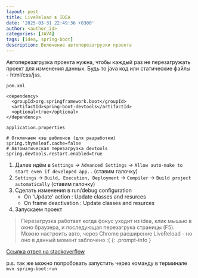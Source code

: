 ```yaml
---
layout: post
title: LiveReload в IDEA
date: '2025-03-31 22:49:36 +0300'
author: <author_id>
categories: [JAVA]
tags: [idea, spring-boot]
description: Включение автоперезагрузки проекта
---
```


Автоперезагрузка проекта нужна, чтобы каждый раз не перезагружать проект для изменения данных. Будь то java код или статические файлы - html/css/jss.

`pom.xml` 
```
<dependency>
  <groupId>org.springframework.boot</groupId>
  <artifactId>spring-boot-devtools</artifactId>
  <optional>true</optional>
</dependency>
```

`application.properties` 
```
# Отключаем кэш шаблонов (для разработки)
spring.thymeleaf.cache=false
# Автоматическая перезагрузка devtools
spring.devtools.restart.enabled=true
```

1. Далее идём в `Settings` -> `Advanced Settings` -> `Allow auto-make to start even if developed app..` (ставим галочку)
2. `Settings` -> `Build, Execution, Deployment` -> `Compiler` -> `Build project automatically` (ставим галочку)
3. Сделать изменения в run/debug configuration
   - On 'Update' action : Update classes and resurces
   - On frame deactivation : Update classes and resurces
4. Запускаем проект 

> Перезагрузка работает когда фокус уходит из idea, клик мышью в окно браузера, и последующая перезагрука страницы (F5). Можно настроить авто, через Chrome расширение LiveReload - но оно в данный момент заблочено :(
{: .prompt-info }

[Ссылка ответ на stackoverflow](https://stackoverflow.com/a/63188493/27342989)

p.s. так же можно попробовать запустить через команду в терминале `mvn spring-boot:run`

